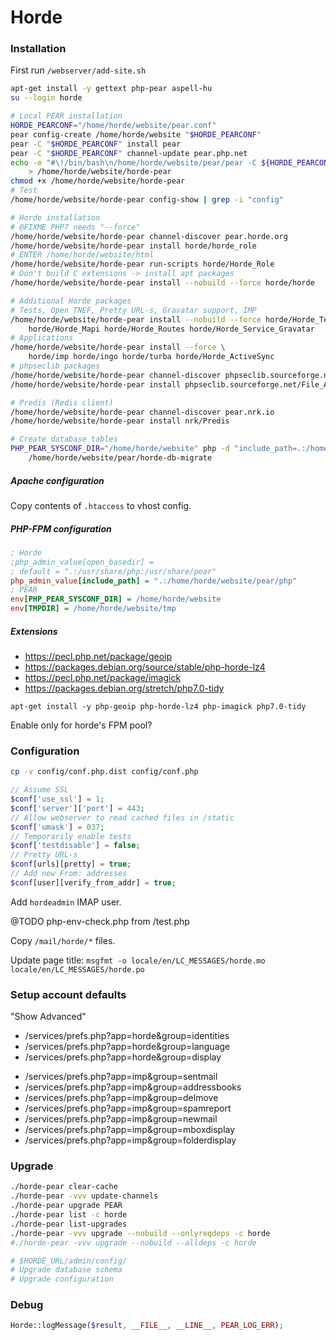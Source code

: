 # Horde

### Installation

First run `/webserver/add-site.sh`

```bash
apt-get install -y gettext php-pear aspell-hu
su --login horde

# Local PEAR installation
HORDE_PEARCONF="/home/horde/website/pear.conf"
pear config-create /home/horde/website "$HORDE_PEARCONF"
pear -C "$HORDE_PEARCONF" install pear
pear -C "$HORDE_PEARCONF" channel-update pear.php.net
echo -e "#\!/bin/bash\n/home/horde/website/pear/pear -C ${HORDE_PEARCONF%.conf}-system.conf -c ${HORDE_PEARCONF} \"\$@\"" \
    > /home/horde/website/horde-pear
chmod +x /home/horde/website/horde-pear
# Test
/home/horde/website/horde-pear config-show | grep -i "config"

# Horde installation
# @FIXME PHP7 needs "--force"
/home/horde/website/horde-pear channel-discover pear.horde.org
/home/horde/website/horde-pear install horde/horde_role
# ENTER /home/horde/website/html
/home/horde/website/horde-pear run-scripts horde/Horde_Role
# Don't build C extensions -> install apt packages
/home/horde/website/horde-pear install --nobuild --force horde/horde

# Additional Horde packages
# Tests, Open TNEF, Pretty URL-s, Gravatar support, IMP
/home/horde/website/horde-pear install --nobuild --force horde/Horde_Test \
    horde/Horde_Mapi horde/Horde_Routes horde/Horde_Service_Gravatar
# Applications
/home/horde/website/horde-pear install --force \
    horde/imp horde/ingo horde/turba horde/Horde_ActiveSync
# phpseclib packages
/home/horde/website/horde-pear channel-discover phpseclib.sourceforge.net
/home/horde/website/horde-pear install phpseclib.sourceforge.net/File_ASN1

# Predis (Redis client)
/home/horde/website/horde-pear channel-discover pear.nrk.io
/home/horde/website/horde-pear install nrk/Predis

# Create database tables
PHP_PEAR_SYSCONF_DIR="/home/horde/website" php -d "include_path=.:/home/horde/website/pear/php" \
    /home/horde/website/pear/horde-db-migrate
```

##### Apache configuration

Copy contents of `.htaccess` to vhost config.

##### PHP-FPM configuration

```ini
; Horde
;php_admin_value[open_basedir] =
; default = ".:/usr/share/php:/usr/share/pear"
php_admin_value[include_path] = ".:/home/horde/website/pear/php"
; PEAR
env[PHP_PEAR_SYSCONF_DIR] = /home/horde/website
env[TMPDIR] = /home/horde/website/tmp
```

##### Extensions

- https://pecl.php.net/package/geoip
- https://packages.debian.org/source/stable/php-horde-lz4
- https://pecl.php.net/package/imagick
- https://packages.debian.org/stretch/php7.0-tidy

`apt-get install -y php-geoip php-horde-lz4 php-imagick php7.0-tidy`

Enable only for horde's FPM pool?

### Configuration

```bash
cp -v config/conf.php.dist config/conf.php
```

```php
// Assume SSL
$conf['use_ssl'] = 1;
$conf['server']['port'] = 443;
// Allow webserver to read cached files in /static
$conf['umask'] = 037;
// Temporarily enable tests
$conf['testdisable'] = false;
// Pretty URL-s
$conf[urls][pretty] = true;
// Add new From: addresses
$conf[user][verify_from_addr] = true;
```

Add `hordeadmin` IMAP user.

@TODO      php-env-check.php from /test.php

Copy `/mail/horde/*` files.

Update page title: `msgfmt -o locale/en/LC_MESSAGES/horde.mo locale/en/LC_MESSAGES/horde.po`

### Setup account defaults

"Show Advanced"

* /services/prefs.php?app=horde&group=identities
* /services/prefs.php?app=horde&group=language
* /services/prefs.php?app=horde&group=display

- /services/prefs.php?app=imp&group=sentmail
- /services/prefs.php?app=imp&group=addressbooks
- /services/prefs.php?app=imp&group=delmove
- /services/prefs.php?app=imp&group=spamreport
- /services/prefs.php?app=imp&group=newmail
- /services/prefs.php?app=imp&group=mboxdisplay
- /services/prefs.php?app=imp&group=folderdisplay

### Upgrade

```bash
./horde-pear clear-cache
./horde-pear -vvv update-channels
./horde-pear upgrade PEAR
./horde-pear list -c horde
./horde-pear list-upgrades
./horde-pear -vvv upgrade --nobuild --onlyreqdeps -c horde
#./horde-pear -vvv upgrade --nobuild --alldeps -c horde

# $HORDE_URL/admin/config/
# Upgrade database schema
# Upgrade configuration
```

### Debug

```php
Horde::logMessage($result, __FILE__, __LINE__, PEAR_LOG_ERR);
```
